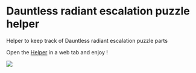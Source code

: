 # Dauntless radiant escalation puzzle helper

Helper to keep track of Dauntless radiant escalation puzzle parts

Open the [Helper](https://pierreyvesflamand.github.io/DauntlessRadiantEscalationPuzzleHelper/) in a web tab and enjoy !

![](https://raw.githubusercontent.com/PierreYvesFlamand/DauntlessRadiantEscalationPuzzleHelper/main/cover.png)
